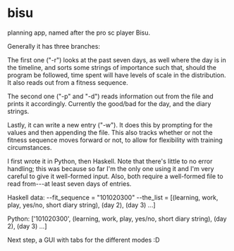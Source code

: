 bisu
====

planning app, named after the pro sc player Bisu.

Generally it has three branches:

The first one ("-r") looks at the past seven days, as well where the day is in the timeline, and sorts some strings of importance such that, should the program be followed, time spent will have levels of scale in the distribution. It also reads out from a fitness sequence.

The second one ("-p" and "-d") reads information out from the file and prints it accordingly. Currently the good/bad for the day, and the diary strings.

Lastly, it can write a new entry ("-w"). It does this by prompting for the values and then appending the file. This also tracks whether or not the fitness sequence moves forward or not, to allow for flexibility with training circumstances.


I first wrote it in Python, then Haskell. Note that there's little to no error handling; this was because so far I'm the only one using it and I'm very careful to give it well-formed input. Also, both require a well-formed file to read from---at least seven days of entries.

Haskell data:
--fit_sequence = "101020300"
--the_list = [(learning, work, play, yes/no, short diary string), (day 2), (day 3) ...]

Python:
['101020300', (learning, work, play, yes/no, short diary string), (day 2), (day 3) ...] 

Next step, a GUI with tabs for the different modes :D